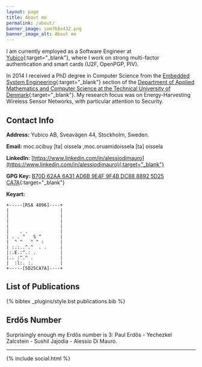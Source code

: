 ```yaml
---
layout: page
title: About me
permalink: /about/
banner_image: som768x432.png
banner_image_alt: About me
---
```


I am currently employed as a Software Engineer at [Yubico](https://www.yubico.com/){:target="_blank"}, where I work on strong multi-factor authentication and smart cards (U2F, OpenPGP, PIV).

In 2014 I received a PhD degree in Computer Science from the [Embedded System Engineering](http://www.compute.dtu.dk/english/research/ESE){:target="_blank"} section of the [Department of Applied Mathematics and Computer Science at the Technical University of Denmark](http://www.compute.dtu.dk/english){:target="_blank"}. My research focus was on Energy-Harvesting Wireless Sensor Networks, with particular attention to Security.

## Contact Info
**Address:** Yubico AB, Sveav&auml;gen 44, Stockholm, Sweden.

**Email:** <span class="reverse">moc.ocibuy [ta] oissela</span> ,<span class="reverse">moc.oruamidoissela [ta] oissela</span>

**LinkedIn:** [https://www.linkedin.com/in/alessiodimauro](https://www.linkedin.com/in/alessiodimauro){:target="_blank"}

**GPG Key:** [B70D 62AA 6A31 AD6B 9E4F  9F4B DC88 8892 5D25 CA7A](https://pgp.mit.edu/pks/lookup?op=get&search=0xDC8888925D25CA7A){:target="_blank"}

**Keyart:**


~~~~~~
+-----[RSA 4096]----+
|                   |
|                   |
|                   |
|                   |
|    . .            |
| . . ^   S ^       |
|  ^ ^   ^ ^ :      |
| :.:..^.^  . .     |
|:.E.:^.: .         |
|.. :^.^ .          |
|  :l:. :.          |
+-----[5D25CA7A]----+
~~~~~~

## List of Publications
{% bibtex _plugins/style.bst publications.bib %}

## Erd&#337;s Number
Surprisingly enough my Erd&#337;s number is 3: Paul Erd&#337;s - Yechezkel Zalcstein - Sushil Jajodia - Alessio Di Mauro.

---

{% include social.html %}
